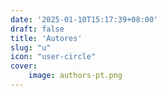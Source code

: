 ```yaml
---
date: '2025-01-10T15:17:39+08:00'
draft: false
title: 'Autores'
slug: "u"
icon: "user-circle"
cover:
    image: authors-pt.png
---
```

